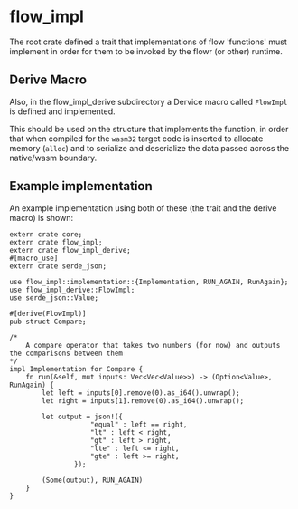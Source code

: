 # flow_impl

The root crate defined a trait that implementations of flow
'functions' must implement in order for them to be invoked
by the flowr (or other) runtime.

## Derive Macro
Also, in the flow_impl_derive subdirectory a Dervice macro
called `FlowImpl` is defined and implemented.

This should be used on the structure that implements the 
function, in order that when compiled for the `wasm32` 
target code is inserted to allocate memory (`alloc`) and
to serialize and deserialize the data passed across the 
native/wasm boundary.

## Example implementation
An example implementation using both of these (the trait and the
derive macro) is shown:

```
extern crate core;
extern crate flow_impl;
extern crate flow_impl_derive;
#[macro_use]
extern crate serde_json;

use flow_impl::implementation::{Implementation, RUN_AGAIN, RunAgain};
use flow_impl_derive::FlowImpl;
use serde_json::Value;

#[derive(FlowImpl)]
pub struct Compare;

/*
    A compare operator that takes two numbers (for now) and outputs the comparisons between them
*/
impl Implementation for Compare {
    fn run(&self, mut inputs: Vec<Vec<Value>>) -> (Option<Value>, RunAgain) {
        let left = inputs[0].remove(0).as_i64().unwrap();
        let right = inputs[1].remove(0).as_i64().unwrap();

        let output = json!({
                    "equal" : left == right,
                    "lt" : left < right,
                    "gt" : left > right,
                    "lte" : left <= right,
                    "gte" : left >= right,
                });

        (Some(output), RUN_AGAIN)
    }
}
```
